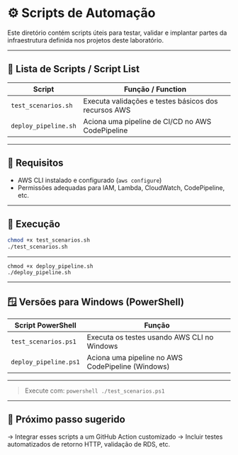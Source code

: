 # ⚙️ Scripts de Automação

Este diretório contém scripts úteis para testar, validar e implantar partes da infraestrutura definida nos projetos deste laboratório.

---

## 📄 Lista de Scripts / Script List

| Script                     | Função / Function                                             |
|----------------------------|---------------------------------------------------------------|
| `test_scenarios.sh`        | Executa validações e testes básicos dos recursos AWS          |
| `deploy_pipeline.sh`       | Aciona uma pipeline de CI/CD no AWS CodePipeline              |

---

## 🔧 Requisitos

- AWS CLI instalado e configurado (`aws configure`)
- Permissões adequadas para IAM, Lambda, CloudWatch, CodePipeline, etc.

---

## 🚀 Execução

```bash
chmod +x test_scenarios.sh
./test_scenarios.sh
```
---
```
chmod +x deploy_pipeline.sh
./deploy_pipeline.sh
```
---

## 🪟 Versões para Windows (PowerShell)

| Script PowerShell            | Função                                               |
|-----------------------------|------------------------------------------------------|
| `test_scenarios.ps1`        | Executa os testes usando AWS CLI no Windows          |
| `deploy_pipeline.ps1`       | Aciona uma pipeline no AWS CodePipeline (Windows)    |

---

> Execute com: `powershell ./test_scenarios.ps1`

---

## 📘 Próximo passo sugerido

→ Integrar esses scripts a um GitHub Action customizado
→ Incluir testes automatizados de retorno HTTP, validação de RDS, etc.
